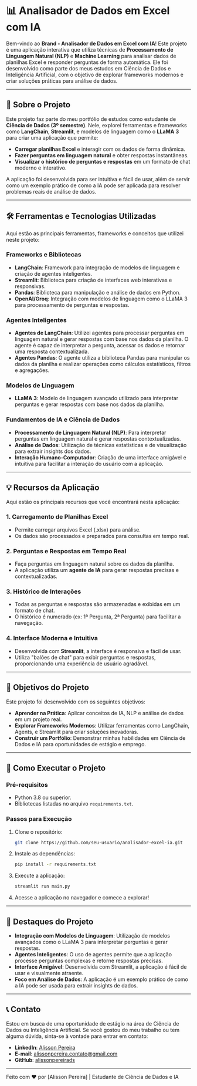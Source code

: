 # 📊 Analisador de Dados em Excel com IA

Bem-vindo ao **Brand - Analisador de Dados em Excel com IA**! Este projeto é uma aplicação interativa que utiliza técnicas de **Processamento de Linguagem Natural (NLP)** e **Machine Learning** para analisar dados de planilhas Excel e responder perguntas de forma automática. Ele foi desenvolvido como parte dos meus estudos em Ciência de Dados e Inteligência Artificial, com o objetivo de explorar frameworks modernos e criar soluções práticas para análise de dados.

---

## 🚀 Sobre o Projeto

Este projeto faz parte do meu portfólio de estudos como estudante de **Ciência de Dados (3º semestre)**. Nele, explorei ferramentas e frameworks como **LangChain**, **Streamlit**, e modelos de linguagem como o **LLaMA 3** para criar uma aplicação que permite:

- **Carregar planilhas Excel** e interagir com os dados de forma dinâmica.
- **Fazer perguntas em linguagem natural** e obter respostas instantâneas.
- **Visualizar o histórico de perguntas e respostas** em um formato de chat moderno e interativo.

A aplicação foi desenvolvida para ser intuitiva e fácil de usar, além de servir como um exemplo prático de como a IA pode ser aplicada para resolver problemas reais de análise de dados.

---

## 🛠️ Ferramentas e Tecnologias Utilizadas

Aqui estão as principais ferramentas, frameworks e conceitos que utilizei neste projeto:

### Frameworks e Bibliotecas
- **LangChain**: Framework para integração de modelos de linguagem e criação de agentes inteligentes.
- **Streamlit**: Biblioteca para criação de interfaces web interativas e responsivas.
- **Pandas**: Biblioteca para manipulação e análise de dados em Python.
- **OpenAI/Groq**: Integração com modelos de linguagem como o LLaMA 3 para processamento de perguntas e respostas.

### Agentes Inteligentes
- **Agentes de LangChain**: Utilizei agentes para processar perguntas em linguagem natural e gerar respostas com base nos dados da planilha. O agente é capaz de interpretar a pergunta, acessar os dados e retornar uma resposta contextualizada.
- **Agentes Pandas**: O agente utiliza a biblioteca Pandas para manipular os dados da planilha e realizar operações como cálculos estatísticos, filtros e agregações.

### Modelos de Linguagem
- **LLaMA 3**: Modelo de linguagem avançado utilizado para interpretar perguntas e gerar respostas com base nos dados da planilha.

### Fundamentos de IA e Ciência de Dados
- **Processamento de Linguagem Natural (NLP)**: Para interpretar perguntas em linguagem natural e gerar respostas contextualizadas.
- **Análise de Dados**: Utilização de técnicas estatísticas e de visualização para extrair insights dos dados.
- **Interação Humano-Computador**: Criação de uma interface amigável e intuitiva para facilitar a interação do usuário com a aplicação.

---

## 💡 Recursos da Aplicação

Aqui estão os principais recursos que você encontrará nesta aplicação:

### 1. **Carregamento de Planilhas Excel**
   - Permite carregar arquivos Excel (.xlsx) para análise.
   - Os dados são processados e preparados para consultas em tempo real.

### 2. **Perguntas e Respostas em Tempo Real**
   - Faça perguntas em linguagem natural sobre os dados da planilha.
   - A aplicação utiliza um **agente de IA** para gerar respostas precisas e contextualizadas.

### 3. **Histórico de Interações**
   - Todas as perguntas e respostas são armazenadas e exibidas em um formato de chat.
   - O histórico é numerado (ex: 1ª Pergunta, 2ª Pergunta) para facilitar a navegação.

### 4. **Interface Moderna e Intuitiva**
   - Desenvolvida com **Streamlit**, a interface é responsiva e fácil de usar.
   - Utiliza "balões de chat" para exibir perguntas e respostas, proporcionando uma experiência de usuário agradável.

---

## 🎯 Objetivos do Projeto

Este projeto foi desenvolvido com os seguintes objetivos:

- **Aprender na Prática**: Aplicar conceitos de IA, NLP e análise de dados em um projeto real.
- **Explorar Frameworks Modernos**: Utilizar ferramentas como LangChain, Agents, e Streamlit para criar soluções inovadoras.
- **Construir um Portfólio**: Demonstrar minhas habilidades em Ciência de Dados e IA para oportunidades de estágio e emprego.

---

## 📂 Como Executar o Projeto

### Pré-requisitos
- Python 3.8 ou superior.
- Bibliotecas listadas no arquivo `requirements.txt`.

### Passos para Execução
1. Clone o repositório:
   ```bash
   git clone https://github.com/seu-usuario/analisador-excel-ia.git
   ```
2. Instale as dependências:
   ```bash
   pip install -r requirements.txt
   ```
3. Execute a aplicação:
   ```bash
   streamlit run main.py
   ```
4. Acesse a aplicação no navegador e comece a explorar!

---

## 🌟 Destaques do Projeto

- **Integração com Modelos de Linguagem**: Utilização de modelos avançados como o LLaMA 3 para interpretar perguntas e gerar respostas.
- **Agentes Inteligentes**: O uso de agentes permite que a aplicação processe perguntas complexas e retorne respostas precisas.
- **Interface Amigável**: Desenvolvida com Streamlit, a aplicação é fácil de usar e visualmente atraente.
- **Foco em Análise de Dados**: A aplicação é um exemplo prático de como a IA pode ser usada para extrair insights de dados.

---

## 📞 Contato

Estou em busca de uma oportunidade de estágio na área de Ciência de Dados ou Inteligência Artificial. Se você gostou do meu trabalho ou tem alguma dúvida, sinta-se à vontade para entrar em contato:


- **LinkedIn**: [Alisson Pereira](https://www.linkedin.com/in/alisson-pereira-ds/)
- **E-mail**: alissonpereira.contato@gmail.com
- **GitHub**: [alissonpereirads](https://github.com/alissonpereirads)

---

Feito com ❤️ por [Alisson Pereira] | Estudante de Ciência de Dados e IA

